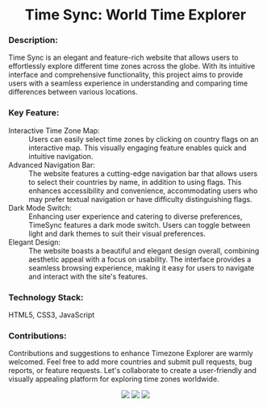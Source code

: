 <h1 align="center">Time Sync: World Time Explorer </h1>
<p style="font-style:italic;">
<h3>Description:</h3>

<p>Time Sync is an elegant and feature-rich website that allows users to effortlessly explore different time zones across the globe. With its intuitive interface and comprehensive functionality, this project aims to provide users with a seamless experience in understanding and comparing time differences between various locations.</p>

<h3>Key Feature:</h3>
<dl>
<dt>Interactive Time Zone Map:</dt><dd> Users can easily select time zones by clicking on country flags on an interactive map. This visually engaging feature enables quick and intuitive navigation.</dd>

<dt>Advanced Navigation Bar: </dt><dd>The website features a cutting-edge navigation bar that allows users to select their countries by name, in addition to using flags. This enhances accessibility and convenience, accommodating users who may prefer textual navigation or have difficulty distinguishing flags.</dd>

<dt>Dark Mode Switch:</dt><dd> Enhancing user experience and catering to diverse preferences, TimeSync features a dark mode switch. Users can toggle between light and dark themes to suit their visual preferences.</dd>

<dt>Elegant Design:</dt><dd> The website boasts a beautiful and elegant design overall, combining aesthetic appeal with a focus on usability. The interface provides a seamless browsing experience, making it easy for users to navigate and interact with the site's features.</dd>
</dl>
<h3>Technology Stack:</h3>

<p>
HTML5, CSS3, JavaScript
</p>
<h3>Contributions:</h3>

<p>Contributions and suggestions to enhance Timezone Explorer are warmly welcomed. Feel free to add more countries and submit pull requests, bug reports, or feature requests. Let's collaborate to create a user-friendly and visually appealing platform for exploring time zones worldwide.</p>
<div align = "center">
<img src="https://forthebadge.com/images/badges/validated-html5.svg">
<img src="https://forthebadge.com/images/badges/uses-css.svg">
<img src="https://forthebadge.com/images/badges/made-with-javascript.svg">
</div>